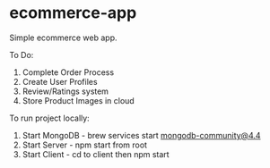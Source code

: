 # ecommerce-app

Simple ecommerce web app.

To Do:

1. Complete Order Process
2. Create User Profiles
3. Review/Ratings system
4. Store Product Images in cloud

To run project locally:

1. Start MongoDB - brew services start mongodb-community@4.4   
2. Start Server - npm start from root
3. Start Client - cd to client then npm start